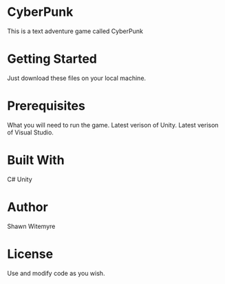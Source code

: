 # CyberPunk
This is a text adventure game called CyberPunk
# Getting Started
Just download these files on your local machine. 
# Prerequisites
What you will need to run the game.
Latest verison of Unity.
Latest verison of Visual Studio.
# Built With
C# 
Unity
# Author
Shawn Witemyre 
# License
Use and modify code as you wish.
